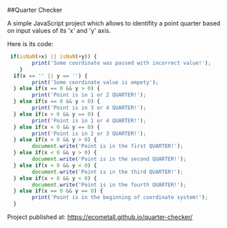 ##Quarter Checker

<span>A simple JavaScript project which allows
to identifity a point quarter based on
input values of its 'x' and 'y' axis.</span>

Here is its code:

```javascript
 if(isNaN(+x) || isNaN(+y)) {
        print('Some coordinate was passed with incorrect value!');
    }
  if(x == '' || y == '') {
        print('Some coordinate value is empety');
  } else if(x == 0 && y > 0) {
        print('Point is in 1 or 2 QUARTER!');
  } else if(x == 0 && y < 0) {
        print('Point is in 3 or 4 QUARTER!');
  } else if(x > 0 && y == 0) {
        print('Point is in 1 or 4 QUARTER!');
  } else if(x < 0 && y == 0) {
        print('Point is in 2 or 3 QUARTER!');
  } else if(x > 0 && y > 0) {
        document.write('Point is in the first QUARTER!');
  } else if(x < 0 && y > 0) {
        document.write('Point is in the second QUARTER!');
  } else if(x < 0 && y < 0) {
        document.write('Point is in the third QUARTER!');
  } else if(x > 0 && y < 0) {
        document.write('Point is in the fourth QUARTER!');
  } else if(x == 0 && y == 0) {
        print('Point is in the beginning of coordinate system!');
  }
```

Project published at: https://ecometall.github.io/quarter-checker/